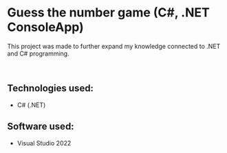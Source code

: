 # Guess the number game (C#, .NET ConsoleApp)
This project was made to further expand my knowledge connected to .NET and C# programming.

&nbsp;

## Technologies used:
* C# (.NET)

## Software used:
* Visual Studio 2022